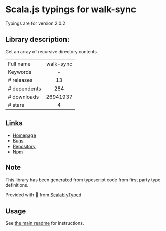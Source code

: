 
# Scala.js typings for walk-sync

Typings are for version 2.0.2

## Library description:
Get an array of recursive directory contents

|                    |                 |
| ------------------ | :-------------: |
| Full name          | walk-sync |
| Keywords           | - |
| # releases         | 13 |
| # dependents       | 284 |
| # downloads        | 26941937 |
| # stars            | 4 |

## Links
- [Homepage](https://github.com/joliss/node-walk-sync#readme)
- [Bugs](https://github.com/joliss/node-walk-sync/issues)
- [Repository](https://github.com/joliss/node-walk-sync)
- [Npm](https://www.npmjs.com/package/walk-sync)
    


## Note
This library has been generated from typescript code from first party type definitions.

Provided with :purple_heart: from [ScalablyTyped](https://github.com/oyvindberg/ScalablyTyped)

## Usage
See [the main readme](../../readme.md) for instructions.


